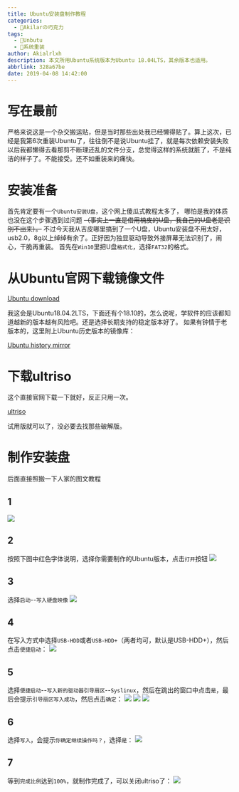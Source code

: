 ```yaml
---
title: Ubuntu安装盘制作教程
categories:
  - 🍫Akilarの巧克力
tags:
  - 🍫Unbutu
  - 💠系统重装
author: Akialrlxh
description: 本文所用Ubuntu系统版本为Ubuntu 18.04LTS，其余版本也适用。
abbrlink: 328a67be
date: 2019-04-08 14:42:00
---
```

# 写在最前
<div class="note info"><p>严格来说这是一个杂交搬运贴，但是当时那些出处我已经懒得贴了。算上这次，已经是我第6次重装Ubuntu了，往往倒不是说Ubuntu挂了，就是每次依赖安装失败以后我都懒得去看那剪不断理还乱的文件分支，总觉得这样的系统就脏了，不是纯洁的样子了。不能接受。还不如重装来的痛快。</p></div>



# 安装准备
<div class="note default no-icon"><p>

首先肯定要有一个`Ubuntu安装U盘`，这个网上傻瓜式教程太多了，
哪怕是我的体质也没在这个步骤遇到过问题
~~（事实上一直是借用楠皮的U盘，我自己的U盘老是识别不出来）。~~
不过今天我从吉皮哪里搞到了一个U盘，Ubuntu安装盘不用太好，
usb2.0，8g以上绰绰有余了。正好因为独显驱动导致外接屏幕无法识别了，闹心，干脆再重装。
首先在`Win10`里把U盘`格式化`，选择`FAT32`的格式。</p></div>



# 从Ubuntu官网下载镜像文件

<div class="note primary"><p>

[Ubuntu download](https://www.ubuntu.com/download/desktop)</p></div>


<div class="note default no-icon"><p>我这会是Ubuntu18.04.2LTS，下面还有个18.10的，怎么说呢，学软件的应该都知道越新的版本越有风险吧。还是选择长期支持的稳定版本好了。
  如果有钟情于老版本的，这里附上Ubuntu历史版本的镜像库：</p></div>



 <div class="note primary"><p>

 [Ubuntu history mirror](http://mirrors.melbourne.co.uk/ubuntu-releases/)</p></div>



# 下载ultriso
<div class="note default no-icon"><p>这个直接官网下载一下就好，反正只用一次。</p></div>

<div class="note primary"><p>

[ultriso](https://cn.ultraiso.net/xiazai.html)</p></div>

<div class="note default no-icon"><p>试用版就可以了，没必要去找那些破解版。</p></div>






# 制作安装盘

<div class="note default no-icon"><p>后面直接照搬一下人家的图文教程</p></div>

## 1
<div class="note default"><p>

![](http://akilar-1259097125.cos.ap-shanghai.myqcloud.com/ubuntu18-04LTS%E5%AE%89%E8%A3%85%E7%9B%98%E5%88%B6%E4%BD%9C%E6%95%99%E7%A8%8B/20190612071928636.png)

</p></div>


## 2
<div class="note default"><p>

按照下图中红色字体说明，选择你需要制作的Ubuntu版本，点击`打开`按钮
![](http://akilar-1259097125.cos.ap-shanghai.myqcloud.com/ubuntu18-04LTS%E5%AE%89%E8%A3%85%E7%9B%98%E5%88%B6%E4%BD%9C%E6%95%99%E7%A8%8B/20190612072049787.png)
</p></div>

## 3
<div class="note default"><p>

选择`启动`--`写入硬盘映像`
![](http://akilar-1259097125.cos.ap-shanghai.myqcloud.com/ubuntu18-04LTS%E5%AE%89%E8%A3%85%E7%9B%98%E5%88%B6%E4%BD%9C%E6%95%99%E7%A8%8B/20190612072019938.png)</p></div>

## 4
<div class="note default"><p>

在写入方式中选择`USB-HDD`或者`USB-HDD+`（两者均可，默认是USB-HDD+），然后点击`便捷启动`：
![](http://akilar-1259097125.cos.ap-shanghai.myqcloud.com/ubuntu18-04LTS%E5%AE%89%E8%A3%85%E7%9B%98%E5%88%B6%E4%BD%9C%E6%95%99%E7%A8%8B/20190612072115995.png)</p></div>

## 5
<div class="note primary"><p>

选择`便捷启动`--`写入新的驱动器引导扇区`--`Syslinux`，然后在跳出的窗口中点击`是`，最后会提示`引导扇区写入成功`，然后点击`确定`：
![](http://akilar-1259097125.cos.ap-shanghai.myqcloud.com/ubuntu18-04LTS%E5%AE%89%E8%A3%85%E7%9B%98%E5%88%B6%E4%BD%9C%E6%95%99%E7%A8%8B/20190612072149401.png)
![](http://akilar-1259097125.cos.ap-shanghai.myqcloud.com/ubuntu18-04LTS%E5%AE%89%E8%A3%85%E7%9B%98%E5%88%B6%E4%BD%9C%E6%95%99%E7%A8%8B/20190612072206677.png)
![](http://akilar-1259097125.cos.ap-shanghai.myqcloud.com/ubuntu18-04LTS%E5%AE%89%E8%A3%85%E7%9B%98%E5%88%B6%E4%BD%9C%E6%95%99%E7%A8%8B/20190612072222507.png)</p></div>


## 6
<div class="note warning"><p>

选择`写入`，会提示`你确定继续操作吗？`，选择`是`：
![](http://akilar-1259097125.cos.ap-shanghai.myqcloud.com/ubuntu18-04LTS%E5%AE%89%E8%A3%85%E7%9B%98%E5%88%B6%E4%BD%9C%E6%95%99%E7%A8%8B/20190612072240039.png)</p></div>

## 7
<div class="note success"><p>

等到`完成比例`达到`100%`，就制作完成了，可以关闭ultriso了：
![](http://akilar-1259097125.cos.ap-shanghai.myqcloud.com/ubuntu18-04LTS%E5%AE%89%E8%A3%85%E7%9B%98%E5%88%B6%E4%BD%9C%E6%95%99%E7%A8%8B/20190612072256306.png)</p></div>
